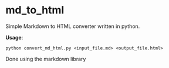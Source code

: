 # md_to_html

Simple Markdown to HTML converter written in python.

**Usage**:
```
python convert_md_html.py <input_file.md> <output_file.html>
```

Done using the markdown library
